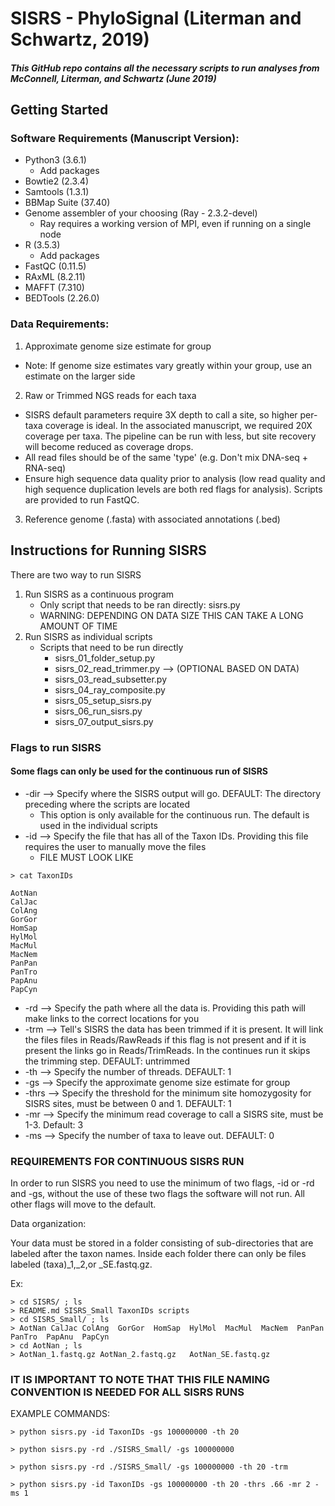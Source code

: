 # **SISRS - PhyloSignal (Literman and Schwartz, 2019)**
##### This GitHub repo contains all the necessary scripts to run analyses from *McConnell, Literman, and Schwartz* (June 2019)

## Getting Started

### **Software Requirements** (Manuscript Version):
* Python3 (3.6.1)
  * Add packages  
* Bowtie2 (2.3.4)  
* Samtools (1.3.1)  
* BBMap Suite (37.40)  
* Genome assembler of your choosing (Ray - 2.3.2-devel)  
  *  Ray requires a working version of MPI, even if running on a single node
* R (3.5.3)  
  * Add packages  
* FastQC (0.11.5)
* RAxML (8.2.11)
* MAFFT (7.310)
* BEDTools (2.26.0)

### **Data Requirements:**
1) Approximate genome size estimate for group  
* Note: If genome size estimates vary greatly within your group, use an estimate on the larger side    

2) Raw or Trimmed NGS reads for each taxa  
* SISRS default parameters require 3X depth to call a site, so higher per-taxa coverage is ideal. In the associated manuscript, we required 20X coverage per taxa. The pipeline can be run with less, but site recovery will become  reduced as coverage drops.
* All read files should be of the same 'type' (e.g. Don't mix DNA-seq + RNA-seq)
* Ensure high sequence data quality prior to analysis (low read quality and high sequence duplication levels are both red flags for analysis). Scripts are provided to run FastQC.

3) Reference genome (.fasta) with associated annotations (.bed)

## **Instructions for Running SISRS**

There are two way to run SISRS

1) Run SISRS as a continuous program
    * Only script that needs to be ran directly: sisrs.py
    * WARNING: DEPENDING ON DATA SIZE THIS CAN TAKE A LONG AMOUNT OF TIME
2) Run SISRS as individual scripts
    * Scripts that need to be run directly
        * sisrs_01_folder_setup.py
        * sisrs_02_read_trimmer.py --> (OPTIONAL BASED ON DATA)
        * sisrs_03_read_subsetter.py
        * sisrs_04_ray_composite.py
        * sisrs_05_setup_sisrs.py
        * sisrs_06_run_sisrs.py
        * sisrs_07_output_sisrs.py

### Flags to run SISRS
#### Some flags can only be used for the continuous run of SISRS

* -dir --> Specify where the SISRS output will go. DEFAULT: The directory preceding where the scripts are located
    * This option is only available for the continuous run. The default is used in the individual scripts
* -id --> Specify the file that has all of the Taxon IDs. Providing this file requires the user to manually move the files
    * FILE MUST LOOK LIKE
```
> cat TaxonIDs

AotNan
CalJac
ColAng
GorGor
HomSap
HylMol
MacMul
MacNem
PanPan
PanTro
PapAnu
PapCyn
```
* -rd --> Specify the path where all the data is. Providing this path will make links to the correct locations for you
* -trm --> Tell's SISRS the data has been trimmed if it is present. It will link the files files in Reads/RawReads if this flag is not present and if it is present the links go in Reads/TrimReads. In the continues run it skips the trimming step. DEFAULT: untrimmed
* -th --> Specify the number of threads. DEFAULT: 1
* -gs --> Specify the approximate genome size estimate for group  
* -thrs --> Specify the threshold for the minimum site homozygosity for SISRS sites, must be between 0 and 1. DEFAULT: 1
* -mr --> Specify the minimum read coverage to call a SISRS site, must be 1-3. Default: 3
* -ms --> Specify the number of taxa to leave out. DEFAULT: 0

### REQUIREMENTS FOR CONTINUOUS SISRS RUN
In order to run SISRS you need to use the minimum of two flags, -id or -rd and -gs, without the use of these two flags the software will not run. All other flags will move to the default.

Data organization:

Your data must be stored in a folder consisting of sub-directories that are labeled after the taxon names. Inside each folder there can only be files labeled (taxa)_1,_2,or _SE.fastq.gz.

Ex:

```
> cd SISRS/ ; ls
> README.md	SISRS_Small	TaxonIDs scripts
> cd SISRS_Small/ ; ls
> AotNan CalJac	ColAng	GorGor	HomSap	HylMol	MacMul	MacNem	PanPan	PanTro	PapAnu	PapCyn
> cd AotNan ; ls
> AotNan_1.fastq.gz	AotNan_2.fastq.gz	AotNan_SE.fastq.gz
```

### **IT IS IMPORTANT TO NOTE THAT THIS FILE NAMING CONVENTION IS NEEDED FOR ALL SISRS RUNS**

EXAMPLE COMMANDS:
```
> python sisrs.py -id TaxonIDs -gs 100000000 -th 20

> python sisrs.py -rd ./SISRS_Small/ -gs 100000000

> python sisrs.py -rd ./SISRS_Small/ -gs 100000000 -th 20 -trm

> python sisrs.py -id TaxonIDs -gs 100000000 -th 20 -thrs .66 -mr 2 -ms 1

```
